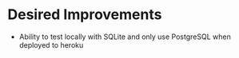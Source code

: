 # Desired Improvements

* Ability to test locally with SQLite and only use PostgreSQL when deployed to heroku